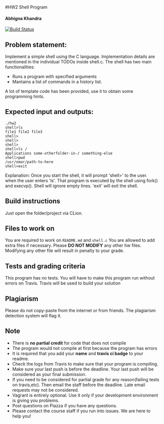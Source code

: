 #HW2 Shell Program
#### Abhigna Khandra

[![Build Status](https://travis-ci.org/scorpianabhi/hw2-template.svg?branch=master)](https://travis-ci.org/scorpianabhi/hw2-template)



## Problem statement:

Implement a simple shell using the C language. Implementation details are mentioned in the individual TODOs inside shell.c. The shell has two main functionalities:

* Runs a program with specified arguments
* Mantains a list of commands in a history list.

A lot of template code has been provided, use it to obtain some programming hints.

## Expected input and outputs:
```
./hw2
shell>ls
file1 file2 file3
shell>
shell>
shell>
shell>ls /
Applications some-otherfolder-in-/ something-else
shell>pwd
/usr/omar/path-to-here
shell>exit

```
Explanation:
Once you start the shell, it will prompt 'shell>' to the user. when the user enters 'ls'. That program is executed by the shell using fork() and execvp(). Shell will ignore empty lines. 'exit' will exit the shell.

## Build instructions
Just open the folder/project via CLion.

## Files to work on
You are required to work on `README.md` and `shell.c`
You are allowed to add extra files if necessary. Please **DO NOT MODIFY** any other hw files. Modifying any other file will result in penalty to your grade.

## Tests and grading criteria
This program has no tests. You will have to make this program run without errors on Travis. Travis will be used to build your solution

## Plagiarism
Please do not copy-paste from the internet or from friends. The plagiarism detection system will flag it.

## Note
* There is **no partial credit** for code that does not compile
* The program would not compile at first because the program has errors
* It is required that you add your **name** and **travis ci badge** to your readme.
* Check the logs from Travis to make sure that your program is compiling.
* Make sure your last push is before the deadline. Your last push will be considered as your final submission.
* If you need to be considered for partial grade for any reason(failing tests on travis,etc). Then email the staff before the deadline. Late email requests may not be considered.
* Vagrant is entirely optional. Use it only if your development environment is giving you problems.
* Post questions on Piazza if you have any questions.
* Please contact the course staff if you run into issues. We are here to help you!
